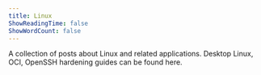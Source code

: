 ```yaml
---
title: Linux
ShowReadingTime: false
ShowWordCount: false
---
```


A collection of posts about Linux and related applications. Desktop Linux, OCI, OpenSSH hardening guides can be found here.